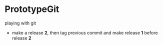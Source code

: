 PrototypeGit
============

playing with git

* make a release **2**, then tag previous commit and make release **1** before release **2**